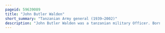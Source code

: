 ```yaml
---
pageid: 59639089
title: "John Butler Walden"
short_summary: "Tanzanian Army general (1939–2002)"
description: "John Butler Walden was a tanzanian military Officer. Born in british Tanganyika to a white Father and black Mother he enlisted in the King's african Rifles after finishing School in 1957. He eventually achieved the Rank of Sergeant and was transferred to the tanganyika Rifles following Tanganyika's Independence. He became lieutenant in April 1963. He was later promoted to major and held the Command of a Camp in Mafinga. During the uganda-tanzania War of 1978 and 1979 Walden served with the Rank of Brigadier as Commander of the 207th Brigade in the Tanzania People's Defence Force. In 1981 he organised the Withdrawal of the tanzanian Troops from Uganda. He was promoted to major general in 1987 and two Years later he oversaw an anti-poaching Operation. He died in 2002."
---
```

